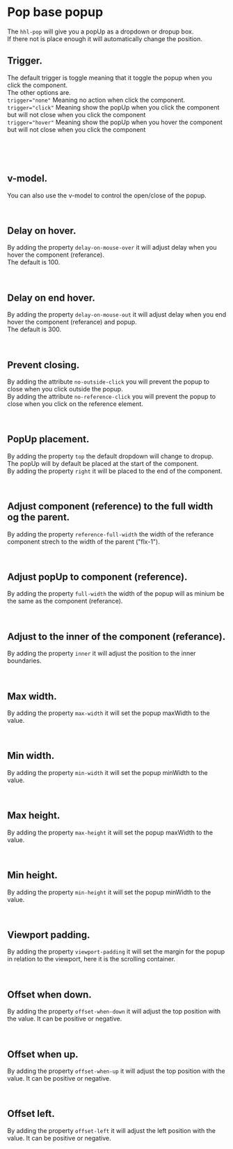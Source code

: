 
# Pop base popup
The `hhl-pop` will give you a popUp as a dropdown or dropup box.<br>
If there not is place enough it will automatically change the position.<br>

## Trigger.
The default trigger is toggle meaning that it toggle the popup when you click the component.<br>
The other options are.<br>
`trigger="none"` Meaning no action when click the component.<br>
`trigger="click"` Meaning show the popUp when you click the component but will not close when you click the component<br>
`trigger="hover"` Meaning show the popUp when you hover the component but will not close when you click the component<br>

<br>

<hhl-live-editor title="" htmlCode='
    <template>
    <div class="flx-row gap-5 p-10">
        <hhl-pop>
          <template v-slot:reference>
            <hhl-btn>default</hhl-btn>
          </template>
          <div class="col-bg-warn p-20 w-100pr">Hello</div>
        </hhl-pop>
        <hhl-pop trigger="click">
          <template v-slot:reference>
            <hhl-btn>click</hhl-btn>
          </template>
          <div class="col-bg-warn p-20 w-100pr">Hello</div>
        </hhl-pop>
        <hhl-pop trigger="hover">
          <template v-slot:reference>
              <hhl-btn>trigger="hover"</hhl-btn>
          </template>
          <div class="col-bg-warn p-20 w-100pr">Hello</div>
        </hhl-pop>
        <hhl-pop trigger="none">
          <template v-slot:reference>
              <hhl-btn>trigger="none""</hhl-btn>
          </template>
          <div class="col-bg-warn p-20 w-100pr">Hello</div>
        </hhl-pop>
      </div> 
    </template>
'>
</hhl-live-editor>

<br/>

## v-model.
You can also use the v-model to control the open/close of the popup.

<hhl-live-editor title="" htmlCode='
    <template>
      <div class="flx-row gap-5 p-10">
        <hhl-pop trigger="none" v-model="open">
         <template v-slot:reference>
              <hhl-btn>v-model</hhl-btn>
          </template> 
          <div class="col-bg-warn p-20 w-100pr">Hello</div>
        </hhl-pop>
        <hhl-checkbox v-model="open" label="open">
      </div>        
    </template>
    <script>
    const open = ref(false)
    return {open}
    </script>
'>
</hhl-live-editor>


<br/>

## Delay on hover.
By adding the property `delay-on-mouse-over` it will adjust delay when you hover the component (referance).<br>
The default is 100.

<hhl-live-editor title="" htmlCode='
    <template>
      <div class="flx-row gap-5 p-10">
        <hhl-pop trigger="hover" delay-on-mouse-over="1000">
          <template v-slot:reference>
              <hhl-btn>trigger="hover" + delay-on-mouse-over="1000"</hhl-btn>
          </template> 
          <div class="col-bg-warn p-20 w-100pr">Hello</div>
        </hhl-pop>
      </div>        
    </template>
'>
</hhl-live-editor>

<br/>

## Delay on end hover.
By adding the property `delay-on-mouse-out` it will adjust delay when you end hover the component (referance) and popup.<br>
The default is 300.

<hhl-live-editor title="" htmlCode='
    <template>
      <div class="flx-row gap-5 p-10">
        <hhl-pop trigger="hover" delay-on-mouse-out="1000">
          <template v-slot:reference>
              <hhl-btn>trigger="hover" + delay-on-mouse-out="1000"</hhl-btn>
          </template> 
          <div class="col-bg-warn p-20 w-100pr">Hello</div>
        </hhl-pop>
      </div>        
    </template>
'>
</hhl-live-editor>


<br/>

## Prevent closing.
By adding the attribute `no-outside-click` you will prevent the popup to close when you click outside the popup.<br>
By adding the attribute `no-reference-click` you will prevent the popup to close when you click on the reference element.

<hhl-live-editor title="" htmlCode='
    <template>
      <div class="flx-row flx-wrap gap-5 p-10">
        <hhl-pop no-outside-click>
          <template v-slot:reference>
              <hhl-btn>trigger="no-outside-click</hhl-btn>
          </template> 
          <div class="col-bg-warn p-20 w-100pr">Hello</div>
        </hhl-pop>
      <hhl-pop no-reference-click>
          <template v-slot:reference>
              <hhl-btn>trigger="no-reference-click</hhl-btn>
          </template> 
          <div class="col-bg-warn p-20 w-100pr">Hello</div>
      </hhl-pop>
      <hhl-pop ref="popup" no-reference-click no-outside-click>
          <template v-slot:reference>
              <hhl-btn>trigger="no-outside-click + no-reference-click</hhl-btn>
          </template> 
          <div class="col-bg-warn p-20 w-100pr">
            <hhl-btn small @click="popup.Close()">Close</hhl-btn>
          </div>
      </hhl-pop>
      </div>        
    </template>
    <script>
    const popup = ref();
    return { popup }
    </script>
'>
</hhl-live-editor>

<br/>

## PopUp placement.
By adding the property `top` the default dropdown will change to dropup.<br>
The popUp will by default be placed at the start of the component.<br>
By adding the property `right` it will be placed to the end of the component.<br>

<hhl-live-editor title="" htmlCode='
    <template>
      <div class="flx-row flx-wrap gap-5 p-10">
        <hhl-pop :top="top" :right="right">
          <template v-slot:reference>
              <hhl-btn>Open popup</hhl-btn>
          </template> 
          <div class="col-bg-warn p-20 w-100pr">Hello</div>
        </hhl-pop>
        <hhl-checkbox label="Top" v-model="top"></hhl-checkbox>
        <hhl-checkbox label="Right" v-model="right"></hhl-checkbox>
    </div>        
    </template>
    <script>
    const top = ref(false);
    const right = ref(false);
    return { top, right }
    </script>
'>
</hhl-live-editor>

<br/>

## Adjust component (reference) to the full width og the parent.
By adding the property `reference-full-width` the width of the referance component strech to the width of the parent ("flx-1").<br>

<hhl-live-editor title="" htmlCode='
    <template>
      <div class="flx-row flx-wrap gap-5 p-10">
        <hhl-pop full-width>
          <template v-slot:reference>
              <hhl-btn>Open popup</hhl-btn>
          </template> 
          <div class="col-bg-warn p-20 w-100pr">Hello</div>
        </hhl-pop>
    </div>        
    </template>
'>
</hhl-live-editor>

<br/>

## Adjust popUp to component (reference).
By adding the property `full-width` the width of the popup will as minium be the same as the component (referance).<br>

<hhl-live-editor title="" htmlCode='
    <template>
      <div class="flx-row flx-wrap gap-5 p-10">
        <hhl-pop full-width>
          <template v-slot:reference>
              <hhl-btn>Open popup</hhl-btn>
          </template> 
          <div class="col-bg-warn p-20 w-100pr">Hello</div>
        </hhl-pop>
    </div>        
    </template>
'>
</hhl-live-editor>

<br/>

## Adjust to the inner of the component (referance).
By adding the property `inner` it will adjust the position to the inner boundaries.<br>

<hhl-live-editor title="" htmlCode='
    <template>
      <div class="flx-row flx-wrap gap-5 p-10">
        <hhl-pop inner :top="top" :right="right">
          <template v-slot:reference>
              <hhl-btn>Open popup</hhl-btn>
          </template> 
          <div class="col-bg-warn p-20 w-100pr">Hello</div>
        </hhl-pop>
        <hhl-checkbox label="Top" v-model="top"></hhl-checkbox>
        <hhl-checkbox label="Right" v-model="right"></hhl-checkbox>
    </div>        
    </template>
    <script>
    const top = ref(false);
    const right = ref(false);
    return { top, right }
    </script>
'>
</hhl-live-editor>

<br/>

## Max width.
By adding the property `max-width` it will set the popup maxWidth to the value.<br>

<hhl-live-editor title="" htmlCode='
    <template>
      <div class="flx-row flx-wrap gap-5 p-10">
        <hhl-pop max-width="30px">
          <template v-slot:reference>
              <hhl-btn>Open popup</hhl-btn>
          </template> 
          <div class="col-bg-warn p-20 w-100pr">Hello</div>
        </hhl-pop>
    </div>        
    </template>
'>
</hhl-live-editor>

<br/>

## Min width.
By adding the property `min-width` it will set the popup minWidth to the value.<br>

<hhl-live-editor title="" htmlCode='
    <template>
      <div class="flx-row flx-wrap gap-5 p-10">
        <hhl-pop min-width="300px">
          <template v-slot:reference>
              <hhl-btn>Open popup</hhl-btn>
          </template> 
          <div class="col-bg-warn p-20 w-100pr">Hello</div>
        </hhl-pop>
    </div>        
    </template>
'>
</hhl-live-editor>

<br/>

## Max height.
By adding the property `max-height` it will set the popup maxWidth to the value.<br>

<hhl-live-editor title="" htmlCode='
    <template>
      <div class="flx-row flx-wrap gap-5 p-10">
        <hhl-pop max-height="30px">
          <template v-slot:reference>
              <hhl-btn>Open popup</hhl-btn>
          </template> 
          <div class="col-bg-warn p-20 w-100pr">Hello</div>
        </hhl-pop>
    </div>        
    </template>
'>
</hhl-live-editor>

<br/>

## Min height.
By adding the property `min-height` it will set the popup minWidth to the value.<br>

<hhl-live-editor title="" htmlCode='
    <template>
      <div class="flx-row flx-wrap gap-5 p-10">
        <hhl-pop min-height="300px">
          <template v-slot:reference>
              <hhl-btn>Open popup</hhl-btn>
          </template> 
          <div class="col-bg-warn p-20 w-100pr">Hello</div>
        </hhl-pop>
    </div>        
    </template>
'>
</hhl-live-editor>

<br>

## Viewport padding.
By adding the property `viewport-padding` it will set the margin for the popup in relation to the viewport, here it is the scrolling container.<br>

<hhl-live-editor title="" htmlCode='
    <template>
      <div class="flx-row flx-wrap gap-5 p-10">
        <hhl-pop viewport-padding="30px">
          <template v-slot:reference>
              <hhl-btn>Open popup</hhl-btn>
          </template> 
          <div class="col-bg-warn p-20 w-100pr">Hello</div>
        </hhl-pop>
    </div>        
    </template>
'>
</hhl-live-editor>

<br>

## Offset when down.
By adding the property `offset-when-down` it will adjust the top position with the value. It can be positive or negative.<br>

<hhl-live-editor title="" htmlCode='
    <template>
      <div class="flx-row flx-wrap gap-5 p-10">
        <hhl-pop offset-when-down="30px">
          <template v-slot:reference>
              <hhl-btn>Open popup</hhl-btn>
          </template> 
          <div class="col-bg-warn p-20 w-100pr">Hello</div>
        </hhl-pop>
    </div>        
    </template>
'>
</hhl-live-editor>

<br>

## Offset when up.
By adding the property `offset-when-up` it will adjust the top position with the value. It can be positive or negative.<br>

<hhl-live-editor title="" htmlCode='
    <template>
      <div class="flx-row flx-wrap gap-5 p-10">
        <hhl-pop offset-when-up="30px" top>
          <template v-slot:reference>
              <hhl-btn>Open popup</hhl-btn>
          </template> 
          <div class="col-bg-warn p-20 w-100pr">Hello</div>
        </hhl-pop>
    </div>        
    </template>
'>
</hhl-live-editor>

<br>

## Offset left.
By adding the property `offset-left` it will adjust the left position with the value. It can be positive or negative.<br>

<hhl-live-editor title="" htmlCode='
    <template>
      <div class="flx-row flx-wrap gap-5 p-10">
        <hhl-pop offset-left="30px">
          <template v-slot:reference>
              <hhl-btn>Open popup</hhl-btn>
          </template> 
          <div class="col-bg-warn p-20 w-100pr">Hello</div>
        </hhl-pop>
    </div>        
    </template>
'>
</hhl-live-editor>


